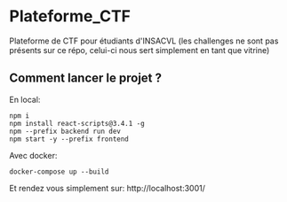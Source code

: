 # Plateforme_CTF
Plateforme de CTF pour étudiants d'INSACVL (les challenges ne sont pas présents sur ce répo, celui-ci nous sert simplement en tant que vitrine)

## Comment lancer le projet ?
En local:
```
npm i
npm install react-scripts@3.4.1 -g
npm --prefix backend run dev
npm start -y --prefix frontend
```
Avec docker:
```
docker-compose up --build
```
Et rendez vous simplement sur: http://localhost:3001/
